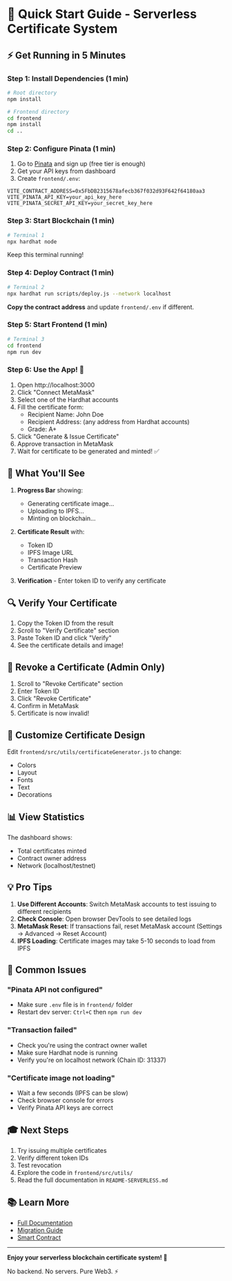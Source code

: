 # 🚀 Quick Start Guide - Serverless Certificate System

## ⚡ Get Running in 5 Minutes

### Step 1: Install Dependencies (1 min)

```bash
# Root directory
npm install

# Frontend directory
cd frontend
npm install
cd ..
```

### Step 2: Configure Pinata (1 min)

1. Go to [Pinata](https://pinata.cloud) and sign up (free tier is enough)
2. Get your API keys from dashboard
3. Create `frontend/.env`:

```env
VITE_CONTRACT_ADDRESS=0x5FbDB2315678afecb367f032d93F642f64180aa3
VITE_PINATA_API_KEY=your_api_key_here
VITE_PINATA_SECRET_API_KEY=your_secret_key_here
```

### Step 3: Start Blockchain (1 min)

```bash
# Terminal 1
npx hardhat node
```

Keep this terminal running!

### Step 4: Deploy Contract (1 min)

```bash
# Terminal 2
npx hardhat run scripts/deploy.js --network localhost
```

**Copy the contract address** and update `frontend/.env` if different.

### Step 5: Start Frontend (1 min)

```bash
# Terminal 3
cd frontend
npm run dev
```

### Step 6: Use the App! 🎉

1. Open http://localhost:3000
2. Click "Connect MetaMask"
3. Select one of the Hardhat accounts
4. Fill the certificate form:
   - Recipient Name: John Doe
   - Recipient Address: (any address from Hardhat accounts)
   - Grade: A+
5. Click "Generate & Issue Certificate"
6. Approve transaction in MetaMask
7. Wait for certificate to be generated and minted! ✅

## 🎯 What You'll See

1. **Progress Bar** showing:
   - Generating certificate image...
   - Uploading to IPFS...
   - Minting on blockchain...

2. **Certificate Result** with:
   - Token ID
   - IPFS Image URL
   - Transaction Hash
   - Certificate Preview

3. **Verification** - Enter token ID to verify any certificate

## 🔍 Verify Your Certificate

1. Copy the Token ID from the result
2. Scroll to "Verify Certificate" section
3. Paste Token ID and click "Verify"
4. See the certificate details and image!

## 🚫 Revoke a Certificate (Admin Only)

1. Scroll to "Revoke Certificate" section
2. Enter Token ID
3. Click "Revoke Certificate"
4. Confirm in MetaMask
5. Certificate is now invalid!

## 🎨 Customize Certificate Design

Edit `frontend/src/utils/certificateGenerator.js` to change:
- Colors
- Layout
- Fonts
- Text
- Decorations

## 📊 View Statistics

The dashboard shows:
- Total certificates minted
- Contract owner address
- Network (localhost/testnet)

## 💡 Pro Tips

1. **Use Different Accounts**: Switch MetaMask accounts to test issuing to different recipients
2. **Check Console**: Open browser DevTools to see detailed logs
3. **MetaMask Reset**: If transactions fail, reset MetaMask account (Settings → Advanced → Reset Account)
4. **IPFS Loading**: Certificate images may take 5-10 seconds to load from IPFS

## 🐛 Common Issues

### "Pinata API not configured"
- Make sure `.env` file is in `frontend/` folder
- Restart dev server: `Ctrl+C` then `npm run dev`

### "Transaction failed"
- Check you're using the contract owner wallet
- Make sure Hardhat node is running
- Verify you're on localhost network (Chain ID: 31337)

### "Certificate image not loading"
- Wait a few seconds (IPFS can be slow)
- Check browser console for errors
- Verify Pinata API keys are correct

## 🎓 Next Steps

1. Try issuing multiple certificates
2. Verify different token IDs
3. Test revocation
4. Explore the code in `frontend/src/utils/`
5. Read the full documentation in `README-SERVERLESS.md`

## 📚 Learn More

- [Full Documentation](README-SERVERLESS.md)
- [Migration Guide](MIGRATION-GUIDE.md)
- [Smart Contract](contracts/CertificateNFT.sol)

---

**Enjoy your serverless blockchain certificate system! 🎉**

No backend. No servers. Pure Web3. ⚡
